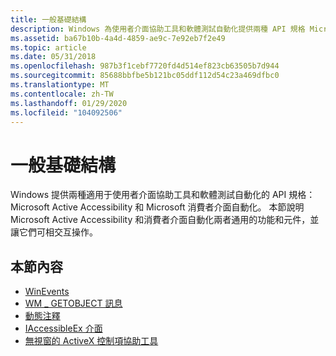 ```yaml
---
title: 一般基礎結構
description: Windows 為使用者介面協助工具和軟體測試自動化提供兩種 API 規格 Microsoft Active Accessibility 以及 Microsoft 消費者介面自動化。
ms.assetid: ba67b10b-4a4d-4859-ae9c-7e92eb7f2e49
ms.topic: article
ms.date: 05/31/2018
ms.openlocfilehash: 987b3f1cebf7720fd4d514ef823cb63505b7d944
ms.sourcegitcommit: 85688bbfbe5b121bc05ddf112d54c23a469dfbc0
ms.translationtype: MT
ms.contentlocale: zh-TW
ms.lasthandoff: 01/29/2020
ms.locfileid: "104092506"
---
```

# <a name="common-infrastructure"></a>一般基礎結構

Windows 提供兩種適用于使用者介面協助工具和軟體測試自動化的 API 規格： Microsoft Active Accessibility 和 Microsoft 消費者介面自動化。 本節說明 Microsoft Active Accessibility 和消費者介面自動化兩者通用的功能和元件，並讓它們可相交互操作。

## <a name="in-this-section"></a>本節內容

-   [WinEvents](winevents-infrastructure.md)
-   [WM \_ GETOBJECT 訊息](the-wm-getobject-message.md)
-   [動態注釋](dynamic-annotation-common.md)
-   [IAccessibleEx 介面](iaccessibleex.md)
-   [無視窗的 ActiveX 控制項協助工具](windowless-activex-control-accessibility.md)

 

 




